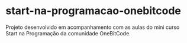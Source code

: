 # start-na-programacao-onebitcode
Projeto desenvolvido em acompanhamento com as aulas do mini curso Start na Programação da comunidade OneBitCode.
